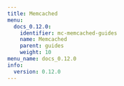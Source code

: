 ```yaml
---
title: Memcached
menu:
  docs_0.12.0:
    identifier: mc-memcached-guides
    name: Memcached
    parent: guides
    weight: 10
menu_name: docs_0.12.0
info:
  version: 0.12.0
---
```


